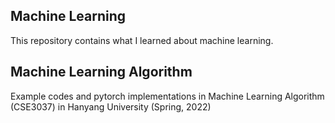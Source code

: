 ## Machine Learning
This repository contains what I learned about machine learning.

## Machine Learning Algorithm
Example codes and pytorch implementations in Machine Learning Algorithm (CSE3037) in Hanyang University (Spring, 2022)
